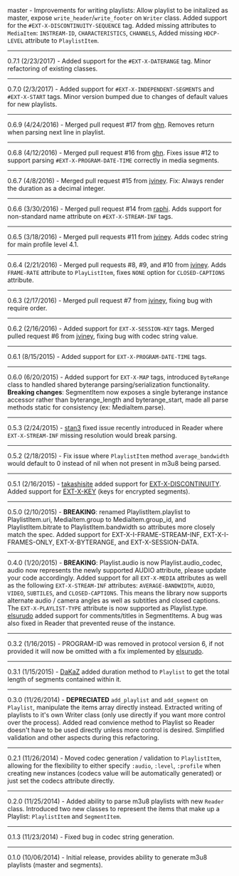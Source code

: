 master - Improvements for writing playlists: Allow playlist to be initalized as master, expose `write_header`/`write_footer` on `Writer` class. Added support for the `#EXT-X-DISCONTINUITY-SEQUENCE` tag. Added missing attributes to `MediaItem`: `INSTREAM-ID`, `CHARACTERISTICS`, `CHANNELS`, Added missing `HDCP-LEVEL` attribute to `PlaylistItem`.

***

0.7.1 (2/23/2017) - Added support for the `#EXT-X-DATERANGE` tag. Minor refactoring of existing classes.

***

0.7.0 (2/3/2017) - Added support for `#EXT-X-INDEPENDENT-SEGMENTS` and `#EXT-X-START` tags. Minor version bumped due to changes of default values for new playlists.

***

0.6.9 (4/24/2016) - Merged pull request #17 from [ghn](https://github.com/ghn). Removes return when parsing next line in playlist.

***

0.6.8 (4/12/2016) - Merged pull request #16 from [ghn](https://github.com/ghn). Fixes issue #12 to support parsing `#EXT-X-PROGRAM-DATE-TIME` correctly in media segments.

***

0.6.7 (4/8/2016) - Merged pull request #15 from [jviney](https://github.com/jviney). Fix: Always render the duration as a decimal integer.

***

0.6.6 (3/30/2016) - Merged pull request #14 from [raphi](https://github.com/raphi). Adds support for non-standard name attribute on `#EXT-X-STREAM-INF` tags.

***

0.6.5 (3/18/2016) - Merged pull requests #11 from [jviney](https://github.com/jviney). Adds codec string for main profile level 4.1.

***

0.6.4 (2/21/2016) - Merged pull requests #8, #9, and #10 from [jviney](https://github.com/jviney). Adds `FRAME-RATE` attribute to `PlayListItem`, fixes `NONE` option for `CLOSED-CAPTIONS` attribute.

***

0.6.3 (2/17/2016) - Merged pull request #7 from [jviney](https://github.com/jviney), fixing bug with require order.

***

0.6.2 (2/16/2016) - Added support for `EXT-X-SESSION-KEY` tags. Merged pulled request #6 from [jviney](https://github.com/jviney), fixing bug with codec string value.

***

0.6.1 (8/15/2015) - Added support for `EXT-X-PROGRAM-DATE-TIME` tags.

***

0.6.0 (6/20/2015) - Added support for `EXT-X-MAP` tags, introduced `ByteRange` class to handled shared byterange parsing/serialization functionality. **Breaking changes**: SegmentItem now exposes a single byterange instance accessor rather than byterange_length and byterange_start, made all parse methods static for consistency (ex: MediaItem.parse).

***

0.5.3 (2/24/2015) - [stan3](https://github.com/stan3) fixed issue recently introduced in Reader where `EXT-X-STREAM-INF` missing resolution would break parsing.

***

0.5.2 (2/18/2015) - Fix issue where `PlaylistItem` method `average_bandwidth` would default to 0 instead of nil when not present in m3u8 being parsed.

***

0.5.1 (2/16/2015) - [takashisite](https://github.com/takashisite) added support for [EXT-X-DISCONTINUITY](https://tools.ietf.org/html/draft-pantos-http-live-streaming-14#section-4.3.2.3). Added support for [EXT-X-KEY](https://tools.ietf.org/html/draft-pantos-http-live-streaming-14#section-4.3.2.4) (keys for encrypted segments).

***

0.5.0 (2/10/2015) - **BREAKING**: renamed PlaylistItem.playlist to PlaylistItem.uri, MediaItem.group to MediaItem.group_id, and PlaylistItem.bitrate to PlaylistItem.bandwidth so attributes more closely match the spec. Added support for EXT-X-I-FRAME-STREAM-INF, EXT-X-I-FRAMES-ONLY, EXT-X-BYTERANGE, and EXT-X-SESSION-DATA.

***

0.4.0 (1/20/2015) - **BREAKING**: Playlist.audio is now Playlist.audio_codec, audio now represents the newly supported AUDIO attribute, please update your code accordingly. Added support for all `EXT-X-MEDIA` attributes as well as the following `EXT-X-STREAM-INF` attributes: `AVERAGE-BANDWIDTH`, `AUDIO`, `VIDEO`, `SUBTILES`, and `CLOSED-CAPTIONS`. This means the library now supports alternate audio / camera angles as well as subtitles and closed captions. The `EXT-X-PLAYLIST-TYPE` attribute is now supported as Playlist.type. [elsurudo](https://github.com/elsurudo) added support for comments/titles in SegmentItems. A bug was also fixed in Reader that prevented reuse of the instance.
***

0.3.2 (1/16/2015) - PROGRAM-ID was removed in protocol version 6, if not provided it will now be omitted with a fix implemented by [elsurudo](https://github.com/elsurudo).

***

0.3.1 (1/15/2015) - [DaKaZ](https://github.com/DaKaZ) added duration method to `Playlist` to get the total length of segments contained within it.

***

0.3.0 (11/26/2014) - **DEPRECIATED** `add_playlist` and `add_segment` on `Playlist`, manipulate the items array directly instead. Extracted writing of playlists to it's own Writer class (only use directly if you want more control over the process). Added read convience method to Playlist so Reader doesn't have to be used directly unless more control is desired. Simplified validation and other aspects during this refactoring.

***

0.2.1 (11/26/2014) - Moved codec generation / validation to `PlaylistItem`, allowing for the flexibility to either specify `:audio`, `:level`, `:profile` when creating new instances (codecs value will be automatically generated) or just set the codecs attribute directly.

***

0.2.0 (11/25/2014) - Added ability to parse m3u8 playlists with new `Reader` class. Introduced two new classes to represent the items that make up a Playlist: `PlaylistItem` and `SegmentItem`.

***

0.1.3 (11/23/2014) - Fixed bug in codec string generation.

***

0.1.0 (10/06/2014) - Initial release, provides ability to generate m3u8 playlists (master and segments).
